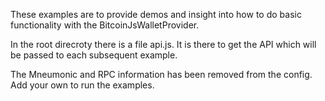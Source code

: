 These examples are to provide demos and insight into how to do basic functionality with the BitcoinJsWalletProvider.

In the root direcroty there is a file api.js. It is there to get the API which will be passed to each subsequent example.

The Mneumonic and RPC information has been removed from the config. Add your own to run the examples.